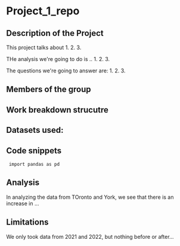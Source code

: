 # Project_1_repo

## Description of the Project 

This project talks about 
1. 
2. 
3. 

THe analysis we're going to do is .. 
1. 
2.
3. 

The questions we're going to answer are: 
1. 
2. 
3. 

## Members of the group


## Work breakdown strucutre


## Datasets used: 


## Code snippets
` import pandas as pd`

## Analysis 

In analyzing the data from TOronto and York, we see that there is an increase in ... 

## Limitations

We only took data from 2021 and 2022, but nothing before or after... 
